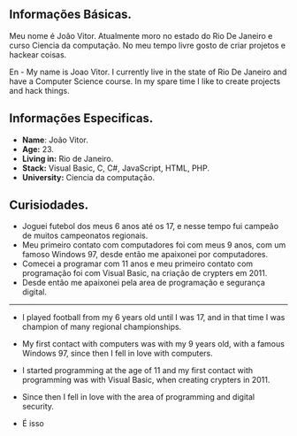 ## Informações Básicas.

Meu nome é João Vitor. Atualmente moro no estado do Rio De Janeiro e curso Ciencia da computação.
No meu tempo livre gosto de criar projetos e hackear coisas.

En - My name is Joao Vitor. I currently live in the state of Rio De Janeiro and have a Computer Science course.
In my spare time I like to create projects and hack things.

## Informações Especificas.

* **Name**: João Vitor.
* **Age:** 23.
* **Living in:** Rio de Janeiro.
* **Stack:** Visual Basic, C, C#, JavaScript, HTML, PHP.
* **University:** Ciencia da computação.

## Curisiodades.
* Joguei futebol dos meus 6 anos até os 17, e nesse tempo fui campeão de muitos campeonatos regionais.
* Meu primeiro contato com computadores foi com meus 9 anos, com um famoso Windows 97, desde então me apaixonei por computadores.
* Comecei a programar com 11 anos e meu primeiro contato com programação foi com Visual Basic, na criação de crypters em 2011.
* Desde então me apaixonei pela area de programação e segurança digital.
----------------------------------------------------------------------------------
* I played football from my 6 years old until I was 17, and in that time I was champion of many regional championships.
* My first contact with computers was with my 9 years old, with a famous Windows 97, since then I fell in love with computers.
* I started programming at the age of 11 and my first contact with programming was with Visual Basic, when creating crypters in 2011.
* Since then I fell in love with the area of programming and digital security.

* É isso


<!--
**vittz1/vittz1** is a ✨ _special_ ✨ repository because its `README.md` (this file) appears on your GitHub profile.

Here are some ideas to get you started:

- 🔭 I’m currently working on ...
- 🌱 I’m currently learning ...
- 👯 I’m looking to collaborate on ...
- 🤔 I’m looking for help with ...
- 💬 Ask me about ...
- 📫 How to reach me: ...
- 😄 Pronouns: ...
- ⚡ Fun fact: ...
-->
